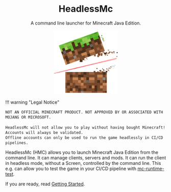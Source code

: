 <!--suppress HtmlDeprecatedAttribute -->
<h1 align="center" style="font-weight: normal;"><b>HeadlessMc</b></h1>
<p align="center">A command line launcher for Minecraft Java Edition.</p>
<p align="center"><img src="assets/logo.png" alt="logo" style="width:200px;"></p>

!!! warning "Legal Notice"

    NOT AN OFFICIAL MINECRAFT PRODUCT. NOT APPROVED BY OR ASSOCIATED WITH MOJANG OR MICROSOFT.

    HeadlessMc will not allow you to play without having bought Minecraft!
    Accounts will always be validated.
    Offline accounts can only be used to run the game headlessly in CI/CD pipelines.

HeadlessMc (HMC) allows you to launch Minecraft Java Edition from the command line.
It can manage clients, servers and mods.
It can run the client in headless mode, without a Screen, controlled by the command line.
This e.g. can allow you to test the game in your CI/CD pipeline with [mc-runtime-test](https://github.com/headlesshq/mc-runtime-test).

If you are ready, read [Getting Started](getting-started.md).

